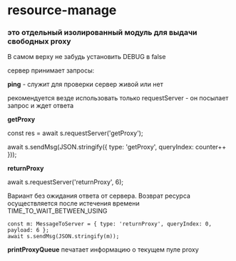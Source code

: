 # resource-manage 
### это отдельный изолированный модуль для выдачи свободных proxy

В самом верху не забудь установить DEBUG в false

сервер принимает запросы:

**ping** - служит для проверки сервер живой или нет

рекомендуется везде использовать только 
requestServer - он посылает запрос и ждет ответа

**getProxy**

const res = await s.requestServer('getProxy');

await s.sendMsg(JSON.stringify({ type: 'getProxy', queryIndex: counter++ }));


**returnProxy**

await s.requestServer('returnProxy', 6);

Вариант без ожидания ответа от сервера.
Возврат ресурса осуществляется после истечения времени TIME_TO_WAIT_BETWEEN_USING
```
const m: MessageToServer = { type: 'returnProxy', queryIndex: 0, payload: 6 };
await s.sendMsg(JSON.stringify(m));
```


**printProxyQueue**
печатает информацию о текущем пуле proxy

